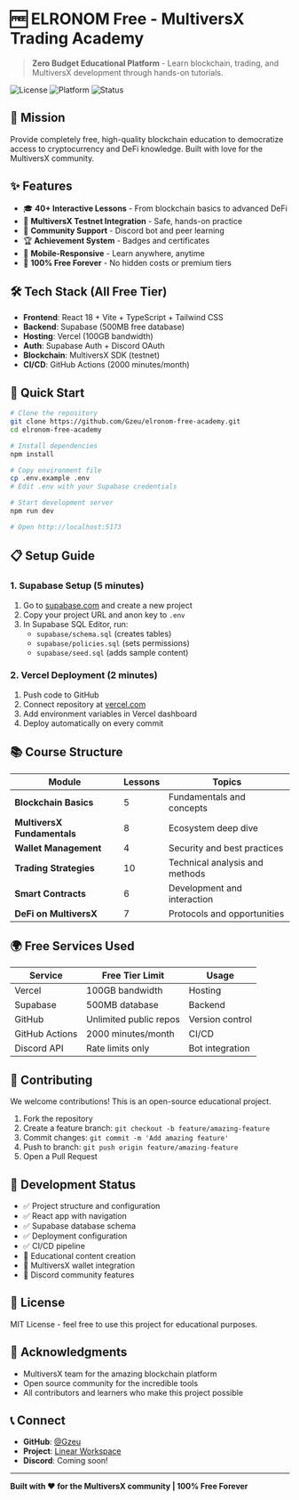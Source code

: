 # 🆓 ELRONOM Free - MultiversX Trading Academy

> **Zero Budget Educational Platform** - Learn blockchain, trading, and MultiversX development through hands-on tutorials.

![License](https://img.shields.io/badge/license-MIT-blue.svg)
![Platform](https://img.shields.io/badge/platform-MultiversX-23f7dd.svg)
![Status](https://img.shields.io/badge/status-Active%20Development-green.svg)

## 🎯 Mission

Provide completely free, high-quality blockchain education to democratize access to cryptocurrency and DeFi knowledge. Built with love for the MultiversX community.

## ✨ Features

- 🎓 **40+ Interactive Lessons** - From blockchain basics to advanced DeFi
- 🔗 **MultiversX Testnet Integration** - Safe, hands-on practice
- 👥 **Community Support** - Discord bot and peer learning
- 🏆 **Achievement System** - Badges and certificates
- 📱 **Mobile-Responsive** - Learn anywhere, anytime
- 💯 **100% Free Forever** - No hidden costs or premium tiers

## 🛠 Tech Stack (All Free Tier)

- **Frontend**: React 18 + Vite + TypeScript + Tailwind CSS
- **Backend**: Supabase (500MB free database)
- **Hosting**: Vercel (100GB bandwidth)
- **Auth**: Supabase Auth + Discord OAuth
- **Blockchain**: MultiversX SDK (testnet)
- **CI/CD**: GitHub Actions (2000 minutes/month)

## 🚀 Quick Start

```bash
# Clone the repository
git clone https://github.com/Gzeu/elronom-free-academy.git
cd elronom-free-academy

# Install dependencies
npm install

# Copy environment file
cp .env.example .env
# Edit .env with your Supabase credentials

# Start development server
npm run dev

# Open http://localhost:5173
```

## 📋 Setup Guide

### 1. Supabase Setup (5 minutes)
1. Go to [supabase.com](https://supabase.com) and create a new project
2. Copy your project URL and anon key to `.env`
3. In Supabase SQL Editor, run:
   - `supabase/schema.sql` (creates tables)
   - `supabase/policies.sql` (sets permissions)
   - `supabase/seed.sql` (adds sample content)

### 2. Vercel Deployment (2 minutes)
1. Push code to GitHub
2. Connect repository at [vercel.com](https://vercel.com)
3. Add environment variables in Vercel dashboard
4. Deploy automatically on every commit

## 📚 Course Structure

| Module | Lessons | Topics |
|--------|---------|--------|
| **Blockchain Basics** | 5 | Fundamentals and concepts |
| **MultiversX Fundamentals** | 8 | Ecosystem deep dive |
| **Wallet Management** | 4 | Security and best practices |
| **Trading Strategies** | 10 | Technical analysis and methods |
| **Smart Contracts** | 6 | Development and interaction |
| **DeFi on MultiversX** | 7 | Protocols and opportunities |

## 🌍 Free Services Used

| Service | Free Tier Limit | Usage |
|---------|----------------|-------|
| Vercel | 100GB bandwidth | Hosting |
| Supabase | 500MB database | Backend |
| GitHub | Unlimited public repos | Version control |
| GitHub Actions | 2000 minutes/month | CI/CD |
| Discord API | Rate limits only | Bot integration |

## 🤝 Contributing

We welcome contributions! This is an open-source educational project.

1. Fork the repository
2. Create a feature branch: `git checkout -b feature/amazing-feature`
3. Commit changes: `git commit -m 'Add amazing feature'`
4. Push to branch: `git push origin feature/amazing-feature`
5. Open a Pull Request

## 📝 Development Status

- ✅ Project structure and configuration
- ✅ React app with navigation
- ✅ Supabase database schema
- ✅ Deployment configuration
- ✅ CI/CD pipeline
- 🚧 Educational content creation
- 🚧 MultiversX wallet integration
- 🚧 Discord community features

## 📄 License

MIT License - feel free to use this project for educational purposes.

## 🙏 Acknowledgments

- MultiversX team for the amazing blockchain platform
- Open source community for the incredible tools
- All contributors and learners who make this project possible

## 📞 Connect

- **GitHub**: [@Gzeu](https://github.com/Gzeu)
- **Project**: [Linear Workspace](https://linear.app/gpz)
- **Discord**: Coming soon!

---

**Built with ❤️ for the MultiversX community | 100% Free Forever**